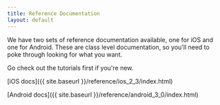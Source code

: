 ```yaml
---
title: Reference Documentation
layout: default
---
```


We have two sets of reference documentation available, one for iOS and one for Android.  These are class level documentation, so you'll need to poke through looking for what you want.

Go check out the tutorials first if you're new.  

[iOS docs]({{ site.baseurl }}/reference/ios_2_3/index.html)


[Android docs]({{ site.baseurl }}/reference/android_3_0/index.html)



